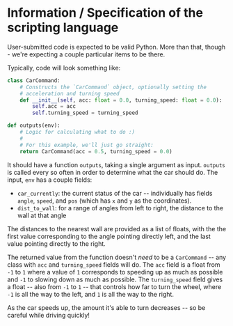 # Information / Specification of the scripting language

User-submitted code is expected to be valid Python. More than that, though - we're expecting a
couple particular items to be there.

Typically, code will look something like:

```python
class CarCommand:
    # Constructs the `CarCommand` object, optionally setting the
    # acceleration and turning speed
    def __init__(self, acc: float = 0.0, turning_speed: float = 0.0):
        self.acc = acc
        self.turning_speed = turning_speed

def outputs(env):
	# Logic for calculating what to do :)
	#
	# For this example, we'll just go straight:
	return CarCommand(acc = 0.5, turning_speed = 0.0)
```

It should have a function `outputs`, taking a single argument as input. `outputs` is called
every so often in order to determine what the car should do. The input, `env` has a couple fields:

* `car_currently`: the current status of the car -- individually has fields `angle`, `speed`, and
	`pos` (which has `x` and `y` as the coordinates).
* `dist_to_wall`: for a range of angles from left to right, the distance to the wall at that angle

The distances to the nearest wall are provided as a list of floats, with the the first value
corresponding to the angle pointing directly left, and the last value pointing directly to the
right.

The returned value from the function doesn't *need* to be a `CarCommand` -- any class with `acc` and
`turning_speed` fields will do. The `acc` field is a float from `-1` to `1` where a value of `1`
corresponds to speeding up as much as possible and `-1` to slowing down as much as possible. The
`turning_speed` field gives a float -- also from `-1` to `1` -- that controls how far to turn the
wheel, where `-1` is all the way to the left, and `1` is all the way to the right.

As the car speeds up, the amount it's able to turn decreases -- so be careful while driving quickly!
